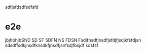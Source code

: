 sdfjsfdsdfsdfsfd
# e2e
jbjhbhjbSND SD SF SDFN NS FDSN Fsdjfnsdfjnsdfjsfdjfjsdjkfsfdjsn
sdsdffsdkjnsdfknsdkfjnsdfjsnfsdjfbsjdf
sdsfsf
